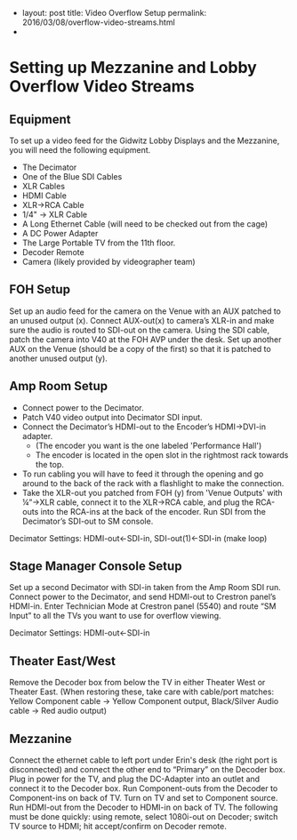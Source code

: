 -
  layout: post
  title: Video Overflow Setup
  permalink: 2016/03/08/overflow-video-streams.html
-
# Setting up Mezzanine and Lobby Overflow Video Streams

## Equipment

To set up a video feed for the Gidwitz Lobby Displays and the Mezzanine,
you will need the following equipment.

* The Decimator
* One of the Blue SDI Cables
* XLR Cables
* HDMI Cable
* XLR->RCA Cable
* 1/4" -> XLR Cable
* A Long Ethernet Cable (will need to be checked out from the cage)
* A DC Power Adapter
* The Large Portable TV from the 11th floor.
* Decoder Remote
* Camera (likely provided by videographer team)

## FOH Setup

Set up an audio feed for the camera on the Venue with an AUX patched to an unused output (x).
Connect AUX-out(x) to  camera’s XLR-in and make sure the audio is routed to SDI-out on the camera.
Using the SDI cable, patch the camera into V40 at the FOH AVP under the desk.
Set up another AUX on the Venue (should be a copy of the first) so that it is patched to another unused output (y).

## Amp Room Setup

* Connect power to the Decimator.
* Patch V40 video output into Decimator SDI input.
* Connect the Decimator’s HDMI-out to the Encoder’s HDMI->DVI-in adapter.
  * (The encoder you want is the one labeled 'Performance Hall')
  * The encoder is located in the open slot in the rightmost rack towards the top.
* To run cabling you will have to feed it through the opening and go around to the back of the rack with a flashlight to make the connection.
* Take the XLR-out you patched from FOH (y) from 'Venue Outputs' with ¼”->XLR cable, connect it to the XLR->RCA cable, and plug the RCA-outs into the RCA-ins at the back of the  encoder. Run SDI from the Decimator’s SDI-out to SM console.

Decimator Settings: HDMI-out<-SDI-in, SDI-out(1)<-SDI-in (make loop)

## Stage Manager Console Setup
Set up a second Decimator with SDI-in taken from the Amp Room SDI run.
Connect power to the Decimator, and send HDMI-out to Crestron panel’s HDMI-in. Enter Technician Mode at Crestron panel (5540) and route “SM Input” to all the TVs you want to use for overflow viewing.

Decimator Settings: HDMI-out<-SDI-in

## Theater East/West
Remove the Decoder box from below the TV in either Theater West or Theater East.
(When restoring these, take care with cable/port matches: Yellow Component cable -> Yellow Component output, Black/Silver Audio cable -> Red audio output)

## Mezzanine
Connect the ethernet cable to left port under Erin's desk (the right port is disconnected) and connect the other end to “Primary” on the Decoder box.
Plug in power for the TV, and plug the DC-Adapter into an outlet and connect it to the Decoder box.
Run Component-outs from the Decoder to Component-ins on back of TV.
Turn on TV and set to Component source.
Run HDMI-out from the Decoder to HDMI-in on back of TV.
The following must be done quickly: using remote, select 1080i-out on Decoder; switch TV source to HDMI; hit accept/confirm on Decoder remote.
